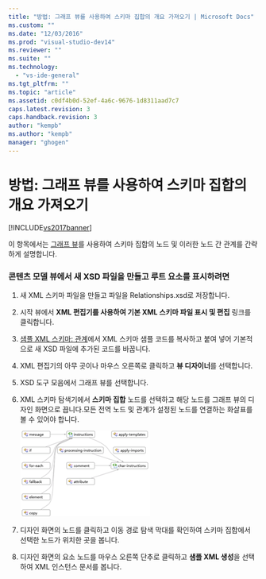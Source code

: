 ```yaml
---
title: "방법: 그래프 뷰를 사용하여 스키마 집합의 개요 가져오기 | Microsoft Docs"
ms.custom: ""
ms.date: "12/03/2016"
ms.prod: "visual-studio-dev14"
ms.reviewer: ""
ms.suite: ""
ms.technology: 
  - "vs-ide-general"
ms.tgt_pltfrm: ""
ms.topic: "article"
ms.assetid: c0df4b0d-52ef-4a6c-9676-1d8311aad7c7
caps.latest.revision: 3
caps.handback.revision: 3
author: "kempb"
ms.author: "kempb"
manager: "ghogen"
---
```

# 방법: 그래프 뷰를 사용하여 스키마 집합의 개요 가져오기
[!INCLUDE[vs2017banner](../code-quality/includes/vs2017banner.md)]

이 항목에서는 [그래프 뷰](../xml-tools/graph-view.md)를 사용하여 스키마 집합의 노드 및 이러한 노드 간 관계를 간략하게 설명합니다.  
  
### 콘텐츠 모델 뷰에서 새 XSD 파일을 만들고 루트 요소를 표시하려면  
  
1.  새 XML 스키마 파일을 만들고 파일을 Relationships.xsd로 저장합니다.  
  
2.  시작 뷰에서 **XML 편집기를 사용하여 기본 XML 스키마 파일 표시 및 편집** 링크를 클릭합니다.  
  
3.  [샘플 XML 스키마: 관계](../Topic/Sample%20XSD%20File:%20Relationships.md)에서 XML 스키마 샘플 코드를 복사하고 붙여 넣어 기본적으로 새 XSD 파일에 추가된 코드를 바꿉니다.  
  
4.  XML 편집기의 아무 곳이나 마우스 오른쪽로 클릭하고 **뷰 디자이너**를 선택합니다.  
  
5.  XSD 도구 모음에서 그래프 뷰를 선택합니다.  
  
6.  XML 스키마 탐색기에서 **스키마 집합** 노드를 선택하고 해당 노드를 그래프 뷰의 디자인 화면으로 끕니다.모든 전역 노드 및 관계가 설정된 노드를 연결하는 화살표를 볼 수 있어야 합니다.  
  
     ![그래프 뷰](../xml-tools/media/relationshipingraphview.gif "RelationshipInGraphView")  
  
7.  디자인 화면의 노드를 클릭하고 이동 경로 탐색 막대를 확인하여 스키마 집합에서 선택한 노드가 위치한 곳을 봅니다.  
  
8.  디자인 화면의 요소 노드를 마우스 오른쪽 단추로 클릭하고 **샘플 XML 생성**을 선택하여 XML 인스턴스 문서를 봅니다.